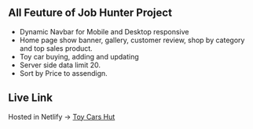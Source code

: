 ## All Feuture of Job Hunter Project

- Dynamic Navbar for Mobile and Desktop responsive
- Home page show banner, gallery, customer review, shop by category and top sales product.
- Toy car buying, adding and updating
- Server side data limit 20.
- Sort by Price to assendign.

## Live Link
Hosted in Netlify -> [Toy Cars Hut]()